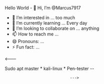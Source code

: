 Hello World - 👋 Hi, I’m @Marcus7917
- 👀 I’m interested in ... too much
- 🌱 I’m currently learning ... Every day
- 💞️ I’m looking to collaborate on ... anything
- 📫 How to reach me ...
- 😄 Pronouns: ...
- ⚡ Fun fact: ...

<---
    
Sudo apt master * kali-linux * Pen-tester --

                                 --->